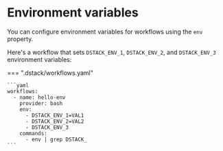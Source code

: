 # Environment variables

You can configure environment variables for workflows using the `env` property. 

Here's a workflow that sets `DSTACK_ENV_1`, `DSTACK_ENV_2`, and `DSTACK_ENV_3` environment variables:

=== ".dstack/workflows.yaml"

    ```yaml
    workflows:
      - name: hello-env
        provider: bash
        env:
          - DSTACK_ENV_1=VAL1
          - DSTACK_ENV_2=VAL2
          - DSTACK_ENV_3
        commands:
          - env | grep DSTACK_
    ```